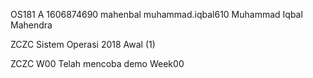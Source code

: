 OS181 A 1606874690 mahenbal muhammad.iqbal610 Muhammad Iqbal Mahendra

ZCZC Sistem Operasi 2018 Awal (1)

ZCZC W00 Telah mencoba demo Week00
